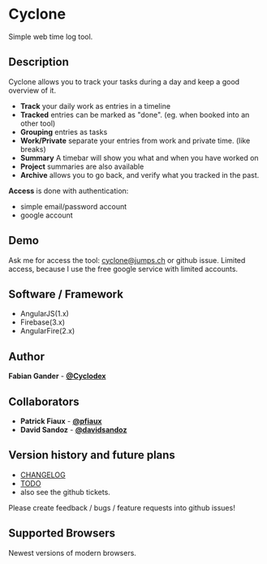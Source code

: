 # Cyclone

Simple web time log tool.

## Description

Cyclone allows you to track your tasks during a day and keep a good overview of it.

* **Track** your daily work as entries in a timeline
* **Tracked** entries can be marked as "done". (eg. when booked into an other tool)
* **Grouping** entries as tasks
* **Work/Private** separate your entries from work and private time. (like breaks)
* **Summary** A timebar will show you what and when you have worked on
* **Project** summaries are also available
* **Archive** allows you to go back, and verify what you tracked in the past.

**Access** is done with authentication:

* simple email/password account
* google account

## Demo

Ask me for access the tool: [cyclone@jumps.ch](cyclone@jumps.ch) or github issue.
Limited access, because I use the free google service with limited accounts.

## Software / Framework

* AngularJS(1.x)
* Firebase(3.x)
* AngularFire(2.x)

## Author

**Fabian Gander** - **[@Cyclodex](https://github.com/Cyclodex)**

## Collaborators

* **Patrick Fiaux** - **[@pfiaux](https://github.com/pfiaux)**
* **David Sandoz** - **[@davidsandoz](https://github.com/davidsandoz)**

## Version history and future plans

* [CHANGELOG](CHANGELOG.md)
* [TODO](TODO.md)
* also see the github tickets.

Please create feedback / bugs / feature requests into github issues!

## Supported Browsers

Newest versions of modern browsers.